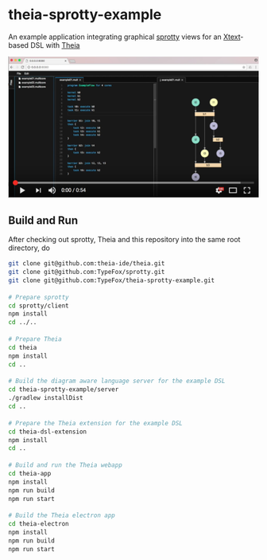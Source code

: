 # theia-sprotty-example
An example application integrating graphical [sprotty](https://github.com/TypeFox/sprotty) views for an [Xtext](http://www.xtext.org)-based DSL with [Theia](https://github.com/theia-ide/theia)

[![sprotty Theia Demo](./sprotty_theia_demo_screenshot.png)](http://www.youtube.com/watch?v=S8WCwwfHDfU "sprotty Theia Demo")

## Build and Run
After checking out sprotty, Theia and this repository into the same root directory, do
```bash
git clone git@github.com:theia-ide/theia.git
git clone git@github.com:TypeFox/sprotty.git
git clone git@github.com:TypeFox/theia-sprotty-example.git

# Prepare sprotty
cd sprotty/client
npm install
cd ../..

# Prepare Theia 
cd theia
npm install
cd ..

# Build the diagram aware language server for the example DSL
cd theia-sprotty-example/server
./gradlew installDist
cd ..

# Prepare the Theia extension for the example DSL
cd theia-dsl-extension
npm install
cd ..

# Build and run the Theia webapp
cd theia-app
npm install
npm run build
npm run start

# Build the Theia electron app
cd theia-electron
npm install
npm run build
npm run start
```
